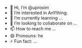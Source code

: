 - 👋 Hi, I’m @uproxim
- 👀 I’m interested in AnYthing.
- 🌱 I’m currently learning ...
- 💞️ I’m looking to collaborate on ...
- 📫 How to reach me ...
- 😄 Pronouns: he
- ⚡ Fun fact: ...

<!---
uproxim/uproxim is a ✨ special ✨ repository because its `README.md` (this file) appears on your GitHub profile.
You can click the Preview link to take a look at your changes.
--->
